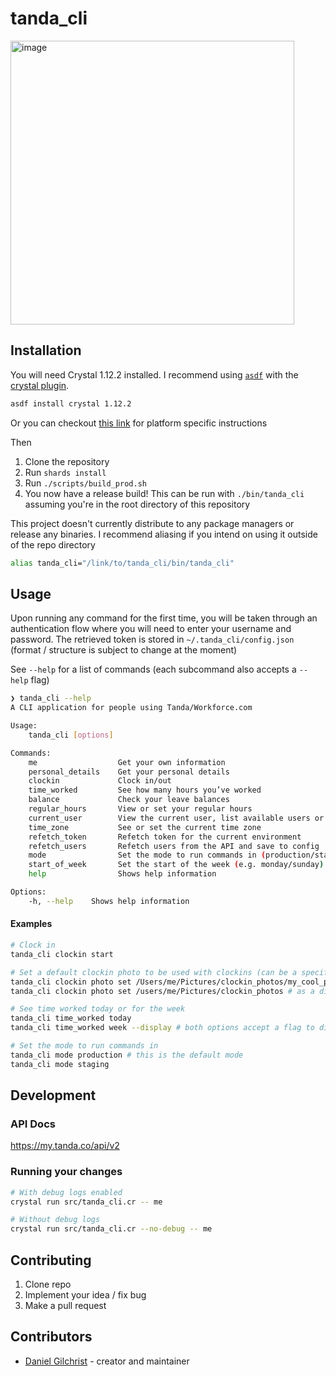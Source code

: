 # tanda_cli
<img width="454" alt="image" src="https://user-images.githubusercontent.com/13454550/231261971-a5fb9c80-2710-44e5-b6f4-b65673caa264.png">

## Installation

You will need Crystal 1.12.2 installed. I recommend using [`asdf`](https://github.com/asdf-vm/asdf) with the [crystal plugin](https://github.com/asdf-community/asdf-crystal).
```sh
asdf install crystal 1.12.2
```
Or you can checkout [this link](https://crystal-lang.org/install/) for platform specific instructions

Then
1. Clone the repository
2. Run `shards install`
3. Run `./scripts/build_prod.sh`
4. You now have a release build! This can be run with `./bin/tanda_cli` assuming you're in the root directory of this repository

This project doesn't currently distribute to any package managers or release any binaries.
I recommend aliasing if you intend on using it outside of the repo directory
```sh
alias tanda_cli="/link/to/tanda_cli/bin/tanda_cli"
```

## Usage
Upon running any command for the first time, you will be taken through an authentication flow where you will need to enter your username and password.
The retrieved token is stored in `~/.tanda_cli/config.json` (format / structure is subject to change at the moment)

See `--help` for a list of commands (each subcommand also accepts a `--help` flag)
```sh
❯ tanda_cli --help
A CLI application for people using Tanda/Workforce.com

Usage:
	tanda_cli [options]

Commands:
	me                  Get your own information
	personal_details    Get your personal details
	clockin             Clock in/out
	time_worked         See how many hours you‎’ve worked
	balance             Check your leave balances
	regular_hours       View or set your regular hours
	current_user        View the current user, list available users or set the current user
	time_zone           See or set the current time zone
	refetch_token       Refetch token for the current environment
	refetch_users       Refetch users from the API and save to config
	mode                Set the mode to run commands in (production/staging/custom <url>)
	start_of_week       Set the start of the week (e.g. monday/sunday)
	help                Shows help information

Options:
	-h, --help    Shows help information
```

#### Examples
```sh
# Clock in
tanda_cli clockin start

# Set a default clockin photo to be used with clockins (can be a specific photo or directory of photos to be chosen at random)
tanda_cli clockin photo set /Users/me/Pictures/clockin_photos/my_cool_photo.png
tanda_cli clockin photo set /users/me/Pictures/clockin_photos # as a directory

# See time worked today or for the week
tanda_cli time_worked today
tanda_cli time_worked week --display # both options accept a flag to display the shifts

# Set the mode to run commands in
tanda_cli mode production # this is the default mode
tanda_cli mode staging
```

## Development

### API Docs
https://my.tanda.co/api/v2

### Running your changes
```sh
# With debug logs enabled
crystal run src/tanda_cli.cr -- me

# Without debug logs
crystal run src/tanda_cli.cr --no-debug -- me
```

## Contributing

1. Clone repo
2. Implement your idea / fix bug
3. Make a pull request

## Contributors

- [Daniel Gilchrist](https://github.com/DanielGilchrist) - creator and maintainer
